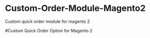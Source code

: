 # Custom-Order-Module-Magento2
Custom quick order module for magento 2

#Custom Quick Order Option for Magento 2
